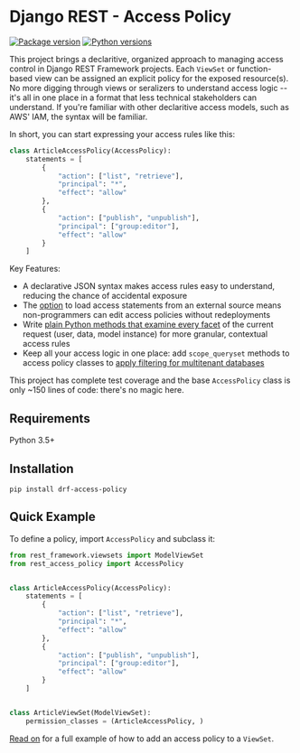 # Django REST - Access Policy

[![Package version](https://badge.fury.io/py/drf-access-policy.svg)](https://pypi.python.org/pypi/drf-access-policy)
[![Python versions](https://img.shields.io/pypi/status/drf-access-policy.svg)](https://img.shields.io/pypi/status/drf-access-policy.svg/)

This project brings a declaritive, organized approach to managing access control in Django REST Framework projects. Each `ViewSet` or function-based view can be assigned an explicit policy for the exposed resource(s). No more digging through views or seralizers to understand access logic -- it's all in one place in a format that less technical stakeholders can understand. If you're familiar with other declaritive access models, such as AWS' IAM, the syntax will be familiar. 

In short, you can start expressing your access rules like this:

```python
class ArticleAccessPolicy(AccessPolicy):
    statements = [
        {
            "action": ["list", "retrieve"],
            "principal": "*",
            "effect": "allow"
        },
        {
            "action": ["publish", "unpublish"],
            "principal": ["group:editor"],
            "effect": "allow"            
        }
    ]
```
Key Features:

  * A declarative JSON syntax makes access rules easy to understand, reducing the chance of accidental exposure
  * The [option](/loading_external_source) to load access statements from an external source means non-programmers can edit access policies without redeployments
  * Write [plain Python methods that examine every facet](/object_level_permissions) of the current request (user, data, model instance) for more granular, contextual access rules
  * Keep all your access logic in one place: add `scope_queryset` methods to access policy classes to [apply filtering for multitenant databases](/multi_tenacy)

This project has complete test coverage and the base `AccessPolicy` class is only ~150 lines of code: there's no magic here.

## Requirements

Python 3.5+

## Installation
```
pip install drf-access-policy
```

## Quick Example
To define a policy, import `AccessPolicy` and subclass it:

```python
from rest_framework.viewsets import ModelViewSet
from rest_access_policy import AccessPolicy


class ArticleAccessPolicy(AccessPolicy):
    statements = [
        {
            "action": ["list", "retrieve"],
            "principal": "*",
            "effect": "allow"
        },
        {
            "action": ["publish", "unpublish"],
            "principal": ["group:editor"],
            "effect": "allow"            
        }
    ]


class ArticleViewSet(ModelViewSet):
    permission_classes = (ArticleAccessPolicy, )
```

[Read on](/usage/view_set_usage) for a full example of how to add an access policy to a `ViewSet`.